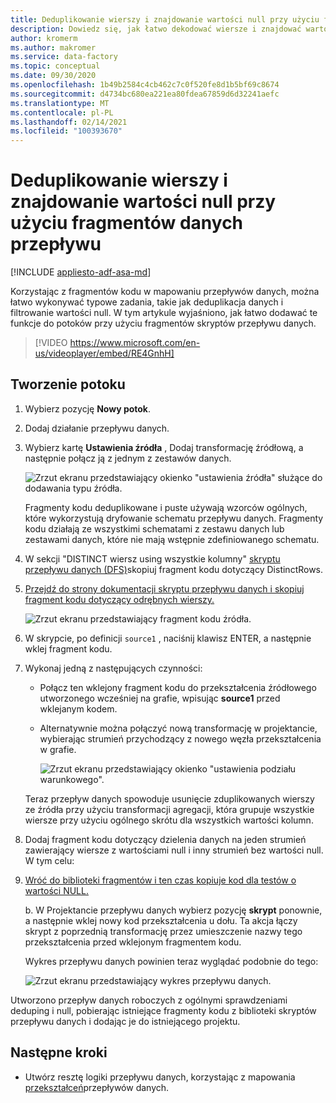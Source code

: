 ```yaml
---
title: Deduplikowanie wierszy i znajdowanie wartości null przy użyciu fragmentów danych przepływu
description: Dowiedz się, jak łatwo dekodować wiersze i znajdować wartości null przy użyciu fragmentów kodu w przepływach danych
author: kromerm
ms.author: makromer
ms.service: data-factory
ms.topic: conceptual
ms.date: 09/30/2020
ms.openlocfilehash: 1b49b2584c4cb462c7c0f520fe8d1b5bf69c8674
ms.sourcegitcommit: d4734bc680ea221ea80fdea67859d6d32241aefc
ms.translationtype: MT
ms.contentlocale: pl-PL
ms.lasthandoff: 02/14/2021
ms.locfileid: "100393670"
---
```

# <a name="dedupe-rows-and-find-nulls-by-using-data-flow-snippets"></a>Deduplikowanie wierszy i znajdowanie wartości null przy użyciu fragmentów danych przepływu

[!INCLUDE [appliesto-adf-asa-md](includes/appliesto-adf-asa-md.md)]

Korzystając z fragmentów kodu w mapowaniu przepływów danych, można łatwo wykonywać typowe zadania, takie jak deduplikacja danych i filtrowanie wartości null. W tym artykule wyjaśniono, jak łatwo dodawać te funkcje do potoków przy użyciu fragmentów skryptów przepływu danych.
<br>
> [!VIDEO https://www.microsoft.com/en-us/videoplayer/embed/RE4GnhH]

## <a name="create-a-pipeline"></a>Tworzenie potoku

1. Wybierz pozycję **Nowy potok**.

1. Dodaj działanie przepływu danych.

1. Wybierz kartę **Ustawienia źródła** , Dodaj transformację źródłową, a następnie połącz ją z jednym z zestawów danych.

    ![Zrzut ekranu przedstawiający okienko "ustawienia źródła" służące do dodawania typu źródła.](media/data-flow/snippet-adf-2.png)

    Fragmenty kodu deduplikowane i puste używają wzorców ogólnych, które wykorzystują dryfowanie schematu przepływu danych. Fragmenty kodu działają ze wszystkimi schematami z zestawu danych lub zestawami danych, które nie mają wstępnie zdefiniowanego schematu.

1. W sekcji "DISTINCT wiersz using wszystkie kolumny" [skryptu przepływu danych (DFS)](./data-flow-script.md#distinct-row-using-all-columns)skopiuj fragment kodu dotyczący DistinctRows.

1. [Przejdź do strony dokumentacji skryptu przepływu danych i skopiuj fragment kodu dotyczący odrębnych wierszy.](./data-flow-script.md#distinct-row-using-all-columns)

    ![Zrzut ekranu przedstawiający fragment kodu źródła.](media/data-flow/snippet-adf-3.png)

1. W skrypcie, po definicji `source1` , naciśnij klawisz ENTER, a następnie wklej fragment kodu.

1. Wykonaj jedną z następujących czynności:

   * Połącz ten wklejony fragment kodu do przekształcenia źródłowego utworzonego wcześniej na grafie, wpisując **source1** przed wklejanym kodem.

   * Alternatywnie można połączyć nową transformację w projektancie, wybierając strumień przychodzący z nowego węzła przekształcenia w grafie.

     ![Zrzut ekranu przedstawiający okienko "ustawienia podziału warunkowego".](media/data-flow/snippet-adf-4.png)

   Teraz przepływ danych spowoduje usunięcie zduplikowanych wierszy ze źródła przy użyciu transformacji agregacji, która grupuje wszystkie wiersze przy użyciu ogólnego skrótu dla wszystkich wartości kolumn.
    
1. Dodaj fragment kodu dotyczący dzielenia danych na jeden strumień zawierający wiersze z wartościami null i inny strumień bez wartości null. W tym celu:

1. [Wróć do biblioteki fragmentów i ten czas kopiuje kod dla testów o wartości NULL.](./data-flow-script.md#check-for-nulls-in-all-columns)

   b. W Projektancie przepływu danych wybierz pozycję **skrypt** ponownie, a następnie wklej nowy kod przekształcenia u dołu. Ta akcja łączy skrypt z poprzednią transformację przez umieszczenie nazwy tego przekształcenia przed wklejonym fragmentem kodu.

   Wykres przepływu danych powinien teraz wyglądać podobnie do tego:

    ![Zrzut ekranu przedstawiający wykres przepływu danych.](media/data-flow/snippet-adf-1.png)

  Utworzono przepływ danych roboczych z ogólnymi sprawdzeniami deduping i null, pobierając istniejące fragmenty kodu z biblioteki skryptów przepływu danych i dodając je do istniejącego projektu.

## <a name="next-steps"></a>Następne kroki

* Utwórz resztę logiki przepływu danych, korzystając z mapowania [przekształceń](concepts-data-flow-overview.md)przepływów danych.